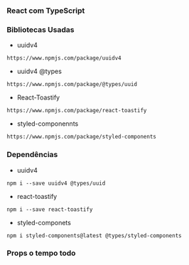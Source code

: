 ### React com TypeScript

### Bibliotecas Usadas

* uuidv4
```
https://www.npmjs.com/package/uuidv4
```

* uuidv4 @types
```
https://www.npmjs.com/package/@types/uuid
```

* React-Toastify
```
https://www.npmjs.com/package/react-toastify
```

* styled-componennts
```
https://www.npmjs.com/package/styled-components
```

### Dependências
* uuidv4
```
npm i --save uuidv4 @types/uuid
```

* react-toastify
```
npm i --save react-toastify
```

* styled-componets
```
npm i styled-components@latest @types/styled-components
```

### Props o tempo todo